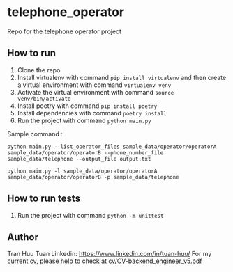 # telephone_operator
Repo for the telephone operator project 

## How to run
1. Clone the repo
2. Install virtualenv with command `pip install virtualenv` and then create a virtual environment with command `virtualenv venv` 
3. Activate the virtual environment with command `source venv/bin/activate`
4. Install poetry with command `pip install poetry`
5. Install dependencies with command `poetry install`
6. Run the project with command `python main.py`
   
Sample command :

`python main.py --list_operator_files sample_data/operator/operatorA sample_data/operator/operatorB --phone_number_file sample_data/telephone --output_file output.txt`

`python main.py -l sample_data/operator/operatorA sample_data/operator/operatorB -p sample_data/telephone`
    
## How to run tests
1. Run the project with command `python -m unittest`

## Author 
Tran Huu Tuan 
Linkedin: https://www.linkedin.com/in/tuan-huu/
For my current cv, please help to check at [cv/CV-backend_engineer_v5.pdf](cv/CV-backend_engineer_v5.pdf)
